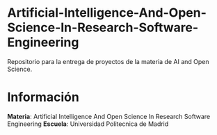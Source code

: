 # Artificial-Intelligence-And-Open-Science-In-Research-Software-Engineering
Repositorio para la entrega de proyectos de la materia de AI and Open Science.

# Información

**Materia**: Artificial Intelligence And Open Science In Research Software Engineering
**Escuela**: Universidad Politecnica de Madrid
